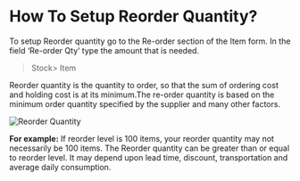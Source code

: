 # How To Setup Reorder Quantity?

To setup Reorder quantity go to the Re-order section of the Item form. In the field ‘Re-order Qty’ type the amount that is needed.

> Stock> Item

Reorder quantity is  the quantity to order, so that the sum of ordering cost and holding cost is at its minimum.The re-order quantity is based on the minimum order quantity specified by the supplier and many other factors.

![Reorder Quantity](/assets/frappe_io/images/erpnext/faq-reorder-qty.png)

__For example:__ If reorder level is 100 items, your reorder quantity may not necessarily be 100 items. The Reorder quantity can be greater than or equal to reorder level. It may depend upon lead time, discount, transportation and average daily consumption.